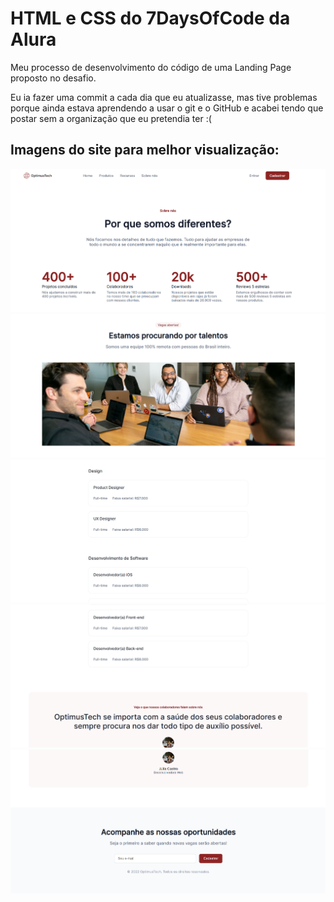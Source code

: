<h1>HTML e CSS do 7DaysOfCode da Alura</h1>
<p>Meu processo de desenvolvimento do código de uma Landing Page proposto no desafio.</p>
<p>Eu ia fazer uma commit a cada dia que eu atualizasse, mas tive problemas porque ainda estava aprendendo a usar o git e o GitHub e acabei tendo que postar sem a organização que eu pretendia ter :(</p>

<h2>Imagens do site para melhor visualização:</h2>
<img src="demonstracao-visual/Captura de Tela (315).png">
<img src="demonstracao-visual/Captura de Tela (316).png">
<img src="demonstracao-visual/Captura de Tela (317).png">
<img src="demonstracao-visual/Captura de Tela (318).png">
<img src="demonstracao-visual/Captura de Tela (321).png">
